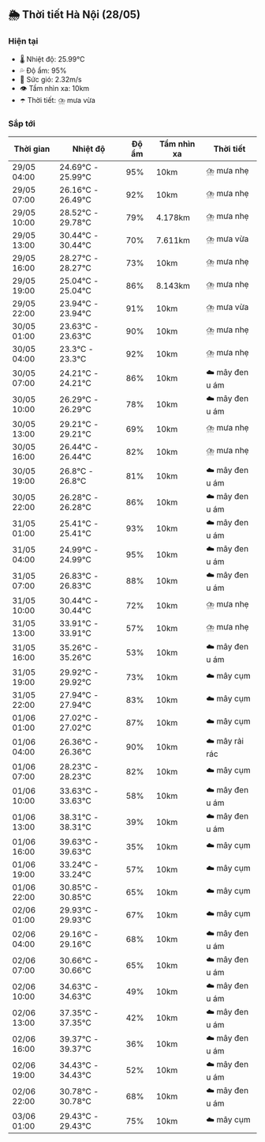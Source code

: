 ## 🌦️ Thời tiết Hà Nội (28/05)

### Hiện tại

- 🌡️ Nhiệt độ: 25.99℃
- 💦 Độ ẩm: 95%
- 💨 Sức gió: 2.32m/s
- 👁️ Tầm nhìn xa: 10km
- ☂️ Thời tiết: ⛈️ mưa vừa

### Sắp tới

| Thời gian | Nhiệt độ | Độ ẩm | Tầm nhìn xa | Thời tiết |
| --- | --- | --- | --- | --- |
| 29/05 04:00 | 24.69℃ - 25.99℃ | 95% | 10km | ⛈️ mưa nhẹ |
| 29/05 07:00 | 26.16℃ - 26.49℃ | 92% | 10km | ⛈️ mưa nhẹ |
| 29/05 10:00 | 28.52℃ - 29.78℃ | 79% | 4.178km | ⛈️ mưa nhẹ |
| 29/05 13:00 | 30.44℃ - 30.44℃ | 70% | 7.611km | ⛈️ mưa vừa |
| 29/05 16:00 | 28.27℃ - 28.27℃ | 73% | 10km | ⛈️ mưa nhẹ |
| 29/05 19:00 | 25.04℃ - 25.04℃ | 86% | 8.143km | ⛈️ mưa nhẹ |
| 29/05 22:00 | 23.94℃ - 23.94℃ | 91% | 10km | ⛈️ mưa vừa |
| 30/05 01:00 | 23.63℃ - 23.63℃ | 90% | 10km | ⛈️ mưa nhẹ |
| 30/05 04:00 | 23.3℃ - 23.3℃ | 92% | 10km | ⛈️ mưa nhẹ |
| 30/05 07:00 | 24.21℃ - 24.21℃ | 86% | 10km | ☁️ mây đen u ám |
| 30/05 10:00 | 26.29℃ - 26.29℃ | 78% | 10km | ☁️ mây đen u ám |
| 30/05 13:00 | 29.21℃ - 29.21℃ | 69% | 10km | ⛈️ mưa nhẹ |
| 30/05 16:00 | 26.44℃ - 26.44℃ | 82% | 10km | ⛈️ mưa nhẹ |
| 30/05 19:00 | 26.8℃ - 26.8℃ | 81% | 10km | ☁️ mây đen u ám |
| 30/05 22:00 | 26.28℃ - 26.28℃ | 86% | 10km | ☁️ mây đen u ám |
| 31/05 01:00 | 25.41℃ - 25.41℃ | 93% | 10km | ☁️ mây đen u ám |
| 31/05 04:00 | 24.99℃ - 24.99℃ | 95% | 10km | ☁️ mây đen u ám |
| 31/05 07:00 | 26.83℃ - 26.83℃ | 88% | 10km | ☁️ mây đen u ám |
| 31/05 10:00 | 30.44℃ - 30.44℃ | 72% | 10km | ⛈️ mưa nhẹ |
| 31/05 13:00 | 33.91℃ - 33.91℃ | 57% | 10km | ⛈️ mưa nhẹ |
| 31/05 16:00 | 35.26℃ - 35.26℃ | 53% | 10km | ☁️ mây đen u ám |
| 31/05 19:00 | 29.92℃ - 29.92℃ | 73% | 10km | ☁️ mây cụm |
| 31/05 22:00 | 27.94℃ - 27.94℃ | 83% | 10km | ☁️ mây cụm |
| 01/06 01:00 | 27.02℃ - 27.02℃ | 87% | 10km | ☁️ mây cụm |
| 01/06 04:00 | 26.36℃ - 26.36℃ | 90% | 10km | ☁️ mây rải rác |
| 01/06 07:00 | 28.23℃ - 28.23℃ | 82% | 10km | ☁️ mây cụm |
| 01/06 10:00 | 33.63℃ - 33.63℃ | 58% | 10km | ☁️ mây đen u ám |
| 01/06 13:00 | 38.31℃ - 38.31℃ | 39% | 10km | ☁️ mây đen u ám |
| 01/06 16:00 | 39.63℃ - 39.63℃ | 35% | 10km | ☁️ mây cụm |
| 01/06 19:00 | 33.24℃ - 33.24℃ | 57% | 10km | ☁️ mây cụm |
| 01/06 22:00 | 30.85℃ - 30.85℃ | 65% | 10km | ☁️ mây cụm |
| 02/06 01:00 | 29.93℃ - 29.93℃ | 67% | 10km | ☁️ mây cụm |
| 02/06 04:00 | 29.16℃ - 29.16℃ | 68% | 10km | ☁️ mây đen u ám |
| 02/06 07:00 | 30.66℃ - 30.66℃ | 65% | 10km | ☁️ mây đen u ám |
| 02/06 10:00 | 34.63℃ - 34.63℃ | 49% | 10km | ☁️ mây đen u ám |
| 02/06 13:00 | 37.35℃ - 37.35℃ | 42% | 10km | ☁️ mây đen u ám |
| 02/06 16:00 | 39.37℃ - 39.37℃ | 36% | 10km | ☁️ mây đen u ám |
| 02/06 19:00 | 34.43℃ - 34.43℃ | 52% | 10km | ☁️ mây đen u ám |
| 02/06 22:00 | 30.78℃ - 30.78℃ | 68% | 10km | ☁️ mây đen u ám |
| 03/06 01:00 | 29.43℃ - 29.43℃ | 75% | 10km | ☁️ mây cụm |
